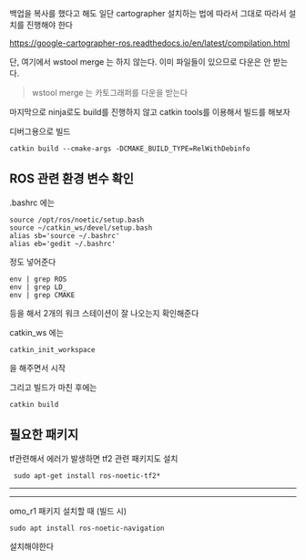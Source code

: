 백업을 복사를 했다고 해도 일단 cartographer 설치하는 법에 따라서 그대로 따라서 설치를 진행해야 한다  

https://google-cartographer-ros.readthedocs.io/en/latest/compilation.html

단, 여기에서 wstool merge 는 하지 않는다. 이미 파일들이 있으므로 다운은 안 받는다.   

> wstool merge 는 카토그래퍼를 다운을 받는다 

마지막으로 ninja로도 build를 진행하지 않고 catkin tools를 이용해서 빌드를 해보자

디버그용으로 빌드
```
catkin build --cmake-args -DCMAKE_BUILD_TYPE=RelWithDebinfo
```



## ROS 관련 환경 변수 확인
.bashrc 에는 
```
source /opt/ros/noetic/setup.bash
source ~/catkin_ws/devel/setup.bash  
alias sb='source ~/.bashrc'
alias eb='gedit ~/.bashrc' 
```
정도 넣어준다


```
env | grep ROS   
env | grep LD_   
env | grep CMAKE   
```
등을 해서 2개의 워크 스테이션이 잘 나오는지 확인해준다


catkin_ws 에는   
```
catkin_init_workspace 
```
을 해주면서 시작

그리고 빌드가 마친 후에는  
```
catkin build
```

## 필요한 패키지

tf관련해서 에러가 발생하면 tf2 관련 패키지도 설치
```
 sudo apt-get install ros-noetic-tf2*
```
___


___


omo_r1 패키지 설치할 때 (빌드 시)
```
sudo apt install ros-noetic-navigation
```

설치해야한다


